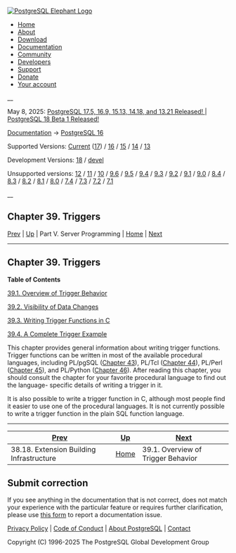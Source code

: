 [ ![PostgreSQL Elephant Logo](/media/img/about/press/elephant.png) ](/)

  * [Home](/ "Home")
  * [About](/about/ "About")
  * [Download](/download/ "Download")
  * [Documentation](/docs/ "Documentation")
  * [Community](/community/ "Community")
  * [Developers](/developer/ "Developers")
  * [Support](/support/ "Support")
  * [Donate](/about/donate/ "Donate")
  * [Your account](/account/ "Your account")

__

May 8, 2025: [ PostgreSQL 17.5, 16.9, 15.13, 14.18, and 13.21 Released! ](/about/news/postgresql-175-169-1513-1418-and-1321-released-3072/) | [ PostgreSQL 18 Beta 1 Released! ](/about/news/postgresql-18-beta-1-released-3070/)

[Documentation](/docs/ "Documentation") -> [PostgreSQL
16](/docs/16/index.html)

Supported Versions: [Current](/docs/current/triggers.html "PostgreSQL 17 -
Chapter 39. Triggers") ([17](/docs/17/triggers.html "PostgreSQL 17 -
Chapter 39. Triggers")) / [16](/docs/16/triggers.html "PostgreSQL 16 -
Chapter 39. Triggers") / [15](/docs/15/triggers.html "PostgreSQL 15 -
Chapter 39. Triggers") / [14](/docs/14/triggers.html "PostgreSQL 14 -
Chapter 39. Triggers") / [13](/docs/13/triggers.html "PostgreSQL 13 -
Chapter 39. Triggers")

Development Versions: [18](/docs/18/triggers.html "PostgreSQL 18 -
Chapter 39. Triggers") / [devel](/docs/devel/triggers.html "PostgreSQL devel -
Chapter 39. Triggers")

Unsupported versions: [12](/docs/12/triggers.html "PostgreSQL 12 -
Chapter 39. Triggers") / [11](/docs/11/triggers.html "PostgreSQL 11 -
Chapter 39. Triggers") / [10](/docs/10/triggers.html "PostgreSQL 10 -
Chapter 39. Triggers") / [9.6](/docs/9.6/triggers.html "PostgreSQL 9.6 -
Chapter 39. Triggers") / [9.5](/docs/9.5/triggers.html "PostgreSQL 9.5 -
Chapter 39. Triggers") / [9.4](/docs/9.4/triggers.html "PostgreSQL 9.4 -
Chapter 39. Triggers") / [9.3](/docs/9.3/triggers.html "PostgreSQL 9.3 -
Chapter 39. Triggers") / [9.2](/docs/9.2/triggers.html "PostgreSQL 9.2 -
Chapter 39. Triggers") / [9.1](/docs/9.1/triggers.html "PostgreSQL 9.1 -
Chapter 39. Triggers") / [9.0](/docs/9.0/triggers.html "PostgreSQL 9.0 -
Chapter 39. Triggers") / [8.4](/docs/8.4/triggers.html "PostgreSQL 8.4 -
Chapter 39. Triggers") / [8.3](/docs/8.3/triggers.html "PostgreSQL 8.3 -
Chapter 39. Triggers") / [8.2](/docs/8.2/triggers.html "PostgreSQL 8.2 -
Chapter 39. Triggers") / [8.1](/docs/8.1/triggers.html "PostgreSQL 8.1 -
Chapter 39. Triggers") / [8.0](/docs/8.0/triggers.html "PostgreSQL 8.0 -
Chapter 39. Triggers") / [7.4](/docs/7.4/triggers.html "PostgreSQL 7.4 -
Chapter 39. Triggers") / [7.3](/docs/7.3/triggers.html "PostgreSQL 7.3 -
Chapter 39. Triggers") / [7.2](/docs/7.2/triggers.html "PostgreSQL 7.2 -
Chapter 39. Triggers") / [7.1](/docs/7.1/triggers.html "PostgreSQL 7.1 -
Chapter 39. Triggers")

__

Chapter 39. Triggers  
---  
[Prev](extend-pgxs.html "38.18. Extension Building Infrastructure")  | [Up](server-programming.html "Part V. Server Programming") | Part V. Server Programming | [Home](index.html "PostgreSQL 16.9 Documentation") |  [Next](trigger-definition.html "39.1. Overview of Trigger Behavior")  
  
* * *

## Chapter 39. Triggers

**Table of Contents**

[39.1. Overview of Trigger Behavior](trigger-definition.html)

[39.2. Visibility of Data Changes](trigger-datachanges.html)

[39.3. Writing Trigger Functions in C](trigger-interface.html)

[39.4. A Complete Trigger Example](trigger-example.html)

This chapter provides general information about writing trigger functions.
Trigger functions can be written in most of the available procedural
languages, including PL/pgSQL ([Chapter 43](plpgsql.html "Chapter 43. PL/pgSQL
— SQL Procedural Language")), PL/Tcl ([Chapter 44](pltcl.html
"Chapter 44. PL/Tcl — Tcl Procedural Language")), PL/Perl ([Chapter
45](plperl.html "Chapter 45. PL/Perl — Perl Procedural Language")), and
PL/Python ([Chapter 46](plpython.html "Chapter 46. PL/Python — Python
Procedural Language")). After reading this chapter, you should consult the
chapter for your favorite procedural language to find out the language-
specific details of writing a trigger in it.

It is also possible to write a trigger function in C, although most people
find it easier to use one of the procedural languages. It is not currently
possible to write a trigger function in the plain SQL function language.

* * *

[Prev](extend-pgxs.html "38.18. Extension Building Infrastructure")  | [Up](server-programming.html "Part V. Server Programming") |  [Next](trigger-definition.html "39.1. Overview of Trigger Behavior")  
---|---|---  
38.18. Extension Building Infrastructure  | [Home](index.html "PostgreSQL 16.9 Documentation") |  39.1. Overview of Trigger Behavior  
  
## Submit correction

If you see anything in the documentation that is not correct, does not match
your experience with the particular feature or requires further clarification,
please use [this form](/account/comments/new/16/triggers.html/) to report a
documentation issue.

[Privacy Policy](/about/privacypolicy) | [Code of Conduct](/about/policies/coc/) | [About PostgreSQL](/about/) | [Contact](/about/contact/)  

Copyright (C) 1996-2025 The PostgreSQL Global Development Group

